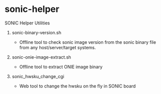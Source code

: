 # sonic-helper
SONIC Helper Utilities

1. sonic-binary-version.sh
    - Offline tool to check sonic image version from the sonic binary file from any host/server/target systems.

2. sonic-onie-image-extract.sh
    - Offline tool to extract ONIE image binary

3. sonic_hwsku_change_cgi
   - Web tool to change the hwsku on the fly in SONIC board
